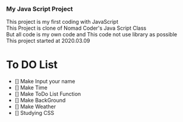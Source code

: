 ### My Java Script Project  
This project is my first coding with JavaScript  
This Project is clone of Nomad Coder's Java Script Class  
But all code is my own code and This code not use library as possible  
This project started at 2020.03.09


# To DO List
- [] Make Input your name
- [] Make Time
- [] Make ToDo List Function 
- [] Make BackGround
- [] Make Weather 
- [] Studying CSS
